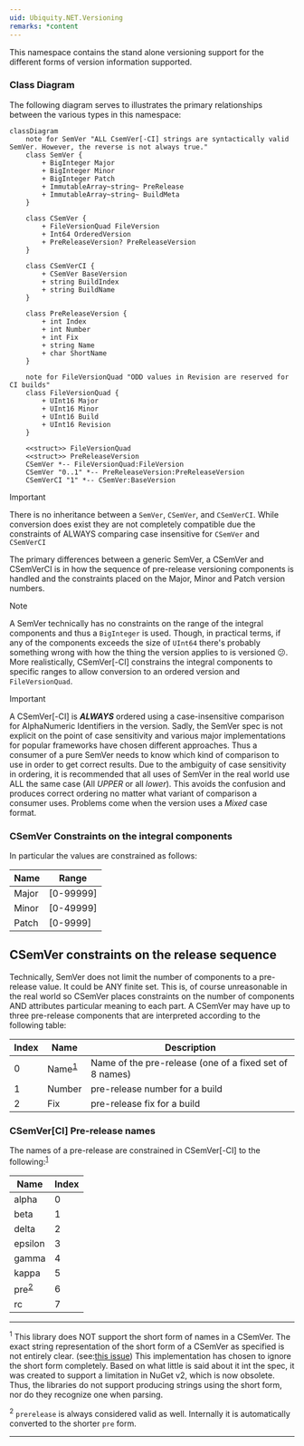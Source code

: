 ```yaml
---
uid: Ubiquity.NET.Versioning
remarks: *content
---
```

This namespace contains the stand alone versioning support for the different forms of version
information supported.

### Class Diagram
The following diagram serves to illustrates the primary relationships between the various
types in this namespace:

``` mermaid
classDiagram
    note for SemVer "ALL CsemVer[-CI] strings are syntactically valid SemVer. However, the reverse is not always true."
    class SemVer {
        + BigInteger Major
        + BigInteger Minor
        + BigInteger Patch
        + ImmutableArray~string~ PreRelease
        + ImmutableArray~string~ BuildMeta
    }

    class CSemVer {
        + FileVersionQuad FileVersion
        + Int64 OrderedVersion
        + PreReleaseVersion? PreReleaseVersion
    }

    class CSemVerCI {
        + CSemVer BaseVersion
        + string BuildIndex
        + string BuildName
    }

    class PreReleaseVersion {
        + int Index
        + int Number
        + int Fix
        + string Name
        + char ShortName
    }

    note for FileVersionQuad "ODD values in Revision are reserved for CI builds"
    class FileVersionQuad {
        + UInt16 Major
        + UInt16 Minor
        + UInt16 Build
        + UInt16 Revision
    }

    <<struct>> FileVersionQuad
    <<struct>> PreReleaseVersion
    CSemVer *-- FileVersionQuad:FileVersion
    CSemVer "0..1" *-- PreReleaseVersion:PreReleaseVersion
    CSemVerCI "1" *-- CSemVer:BaseVersion
```
>[!IMPORTANT]
> There is no inheritance between a `SemVer`, `CSemVer`, and `CSemVerCI`. While conversion does
> exist they are not completely compatible due the constraints of ALWAYS comparing case
> insensitive for `CSemVer` and `CSemVerCI`

The primary differences between a generic SemVer, a CSemVer and CSemVerCI is in how the
sequence of pre-release versioning components is handled and the constraints placed on the
Major, Minor and Patch version numbers.

>[!NOTE]
> A SemVer technically has no constraints on the range of the integral components and thus
> a `BigInteger` is used. Though, in practical terms, if any of the components exceeds the
> size of `UInt64` there's probably something wrong with how the thing the version applies
> to is versioned :confused:. More realistically, CSemVer[-CI] constrains the integral
> components to specific ranges to allow conversion to an ordered version and `FileVersionQuad`.


>[!IMPORTANT]
> A CSemVer[-CI] is ***ALWAYS*** ordered using a case-insensitive comparison for AlphaNumeric
> Identifiers in the version. Sadly, the SemVer spec is not explicit on the point of case
> sensitivity and various major implementations for popular frameworks have chosen different
> approaches. Thus a consumer of a pure SemVer needs to know which kind of comparison to use
> in order to get correct results.
> Due to the ambiguity of case sensitivity in ordering, it is recommended that all uses of
> SemVer in the real world use ALL the same case (All *UPPER* or all *lower*). This avoids
> the confusion and produces correct ordering no matter what variant of comparison a consumer
> uses. Problems come when the version uses a *Mixed* case format.

### CSemVer Constraints on the integral components
In particular the values are constrained
as follows:

| Name  | Range |
|-------|-----------|
| Major | [0-99999] |
| Minor | [0-49999] |
| Patch | [0-9999]  |

## CSemVer constraints on the release sequence
Technically, SemVer does not limit the number of components to a pre-release value. It could
be ANY finite set. This is, of course unreasonable in the real world so CSemVer places
constraints on the number of components AND attributes particular meaning to each part. A
CSemVer may have up to three pre-release components that are interpreted according to the
following table:

| Index | Name | Description |
|-------|------|-------------|
| 0 | Name<sup>[1](#footnote_1)</sup> | Name of the pre-release (one of a fixed set of 8 names) |
| 1 | Number | pre-release number for a build |
| 2 | Fix  | pre-release fix for a build |

### CSemVer[CI] Pre-release names
The names of a pre-release are constrained in CSemVer[-CI] to the following:<sup>[1](#footnote_1)</sup>

| Name | Index |
|------|-------|
| alpha   | 0 |
| beta    | 1 |
| delta   | 2 |
| epsilon | 3 |
| gamma   | 4 |
| kappa   | 5 |
| pre<sup>[2](#footnote_2)</sup>| 6
| rc | 7 |

------
<sup><a id="footnote_1">1</a></sup> This library does NOT support the short form of names in a
CSemVer. The exact string representation of the short form of a CSemVer as specified is not
entirely clear. (see:[this issue](https://github.com/CK-Build/csemver.org/issues/2)) This
implementation has chosen to ignore the short form completely. Based on what little is said
about it int the spec, it was created to support a limitation in NuGet v2, which is now
obsolete. Thus, the libraries do not support producing strings using the short form, nor do
they recognize one when parsing. 

<sup><a id="footnote_2">2</a></sup> `prerelease` is always considered valid as well. Internally
it is automatically converted to the shorter `pre` form.

----
